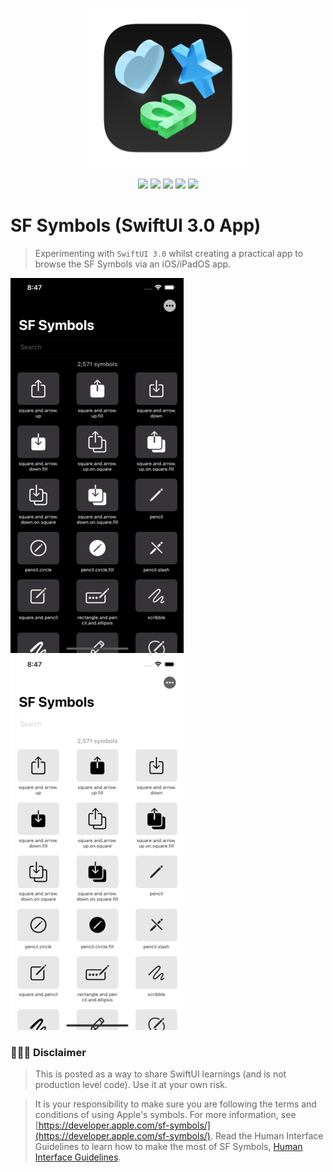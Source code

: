 <p align="center"><img src="images/sfsymbols-logo.png"></p>

<p align="center">
    <img src="https://img.shields.io/badge/iOS-15+-blue.svg" />
    <img src="https://img.shields.io/badge/Xcode-13+-brightgreen.svg" />
    <img src="https://img.shields.io/badge/Swift-5.3-orange.svg" />
    <img src="https://img.shields.io/badge/SwiftUI-3.0-red.svg" />
    <img src="https://img.shields.io/badge/SF Symbols-3.0 (56)-lightgray.svg" />
</p>

# SF Symbols (SwiftUI 3.0 App)
> Experimenting with `SwiftUI 3.0` whilst creating a practical app to browse the SF Symbols via an iOS/iPadOS app.

<img src="images/search.gif"> <img src="images/sort.gif">

### 👨🏻‍⚖️ Disclaimer

> This is posted as a way to share SwiftUI learnings (and is not production level code). Use it at your own risk.

> It is your responsibility to make sure you are following the terms and conditions of using Apple's symbols. For more information, see [https://developer.apple.com/sf-symbols/](https://developer.apple.com/sf-symbols/). Read the Human Interface Guidelines to learn how to make the most of SF Symbols, [Human Interface Guidelines](https://developer.apple.com/design/human-interface-guidelines/sf-symbols/overview/).
